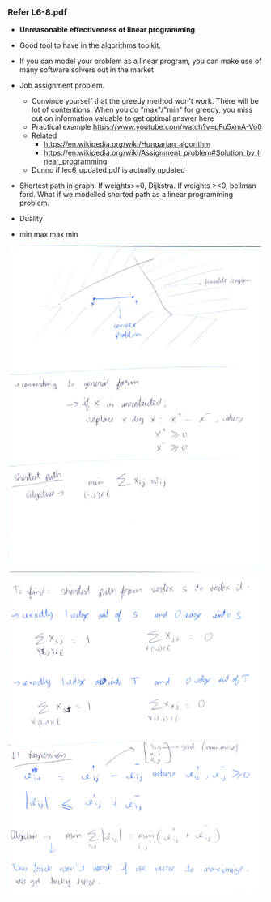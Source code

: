 ### Refer L6-8.pdf
* **Unreasonable effectiveness of linear programming**
* Good tool to have in the algorithms toolkit.
* If you can model your problem as a linear program, you can make use of many software solvers out in the market
* Job assignment problem.
  * Convince yourself that the greedy method won't work. There will be lot of contentions. When you do "max"/"min" for greedy, you miss out on information valuable to get optimal answer here
  * Practical example https://www.youtube.com/watch?v=pFu5xmA-Vo0
  * Related
    * https://en.wikipedia.org/wiki/Hungarian_algorithm
    * https://en.wikipedia.org/wiki/Assignment_problem#Solution_by_linear_programming
  * Dunno if lec6_updated.pdf is actually updated
* Shortest path in graph. If weights>=0, Dijkstra. If weights ><0, bellman ford. What if we modelled shorted path as a linear programming problem.

* Duality
* min max
max min

![](images/pic1.jpg)
![](images/pic2.jpg)
